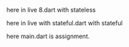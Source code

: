 here in live 8.dart with stateless

here in live with stateful.dart with stateful

here main.dart is assignment.
